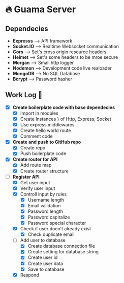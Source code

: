 # 🔥️ Guama Server
## Dependecies
- **Expresss** --> API framework
- **Socket.IO** --> Realtime Websocket communication
- **Cors** --> Set's cross origin resource headers
- **Helmet** --> Set's some headers to be mroe secure
- **Morgan** --> Small http logger
- **Nodemon** --> Development code live realoader
- **MongoDB** --> No SQL Database
- **Bcrypt** --> Password hasher

## Work Log 📔️
- [x] **Create boilerplate code with base dependecies**
	* [x] Import in modules
	* [x] Create Instances   } of Http, Express, Socket
	* [x] Use express middlewares
	* [x] Create hello world route
	* [x] Comment code
- [x] **Create and push to GitHub repo**
	* [x] Create repo
	* [x] Push boilerplate code
- [x] **Create router for API**
	* [x] Add route map
	* [x] Create router structure
- [ ] **Register API**
  * [x] Get user input
  * [x] Verify user input
  * [x] Controll input by rules
  	- [x] Username length
  	- [x] Email validation
  	- [x] Password length
  	- [x] Password capitalize
  	- [x] Password special character
  * [x] Check if user doen't already exist
  	- [x] Check duplicate email
  * [ ] Add user to database
  	- [x] Create database connection file
  	- [x] Create setting for database string
  	- [x] Create user id
  	- [x] Create user data
  	- [x] Save to database
  * [x] Respond